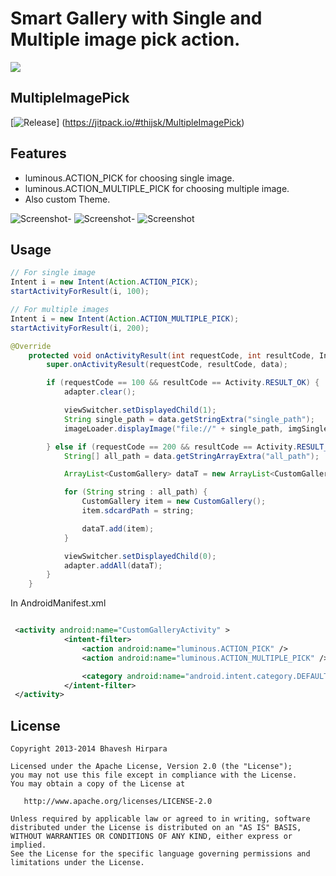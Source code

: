 # Smart Gallery with Single and Multiple image pick action.
[![](https://jitpack.io/v/thijsk/MultipleImagePick.svg)](https://jitpack.io/#thijsk/MultipleImagePick)
## MultipleImagePick

[![Release](https://jitpack.io/v/thijsk/MultipleImagePick.svg)]
(https://jitpack.io/#thijsk/MultipleImagePick)

## Features
 * luminous.ACTION_PICK for choosing single image.
 * luminous.ACTION_MULTIPLE_PICK for choosing multiple image.
 * Also custom Theme.

![Screenshot](https://raw.github.com/luminousman/MultipleImagePick/master/1.png)-
![Screenshot](https://raw.github.com/luminousman/MultipleImagePick/master/2.png)-
![Screenshot](https://raw.github.com/luminousman/MultipleImagePick/master/3.png)
 
## Usage

``` java
// For single image
Intent i = new Intent(Action.ACTION_PICK);
startActivityForResult(i, 100);

// For multiple images
Intent i = new Intent(Action.ACTION_MULTIPLE_PICK);
startActivityForResult(i, 200);

@Override
	protected void onActivityResult(int requestCode, int resultCode, Intent data) {
		super.onActivityResult(requestCode, resultCode, data);

		if (requestCode == 100 && resultCode == Activity.RESULT_OK) {
			adapter.clear();

			viewSwitcher.setDisplayedChild(1);
			String single_path = data.getStringExtra("single_path");
			imageLoader.displayImage("file://" + single_path, imgSinglePick);

		} else if (requestCode == 200 && resultCode == Activity.RESULT_OK) {
			String[] all_path = data.getStringArrayExtra("all_path");

			ArrayList<CustomGallery> dataT = new ArrayList<CustomGallery>();

			for (String string : all_path) {
				CustomGallery item = new CustomGallery();
				item.sdcardPath = string;

				dataT.add(item);
			}

			viewSwitcher.setDisplayedChild(0);
			adapter.addAll(dataT);
		}
	}
```

In AndroidManifest.xml

``` xml

 <activity android:name="CustomGalleryActivity" >
            <intent-filter>
                <action android:name="luminous.ACTION_PICK" />
                <action android:name="luminous.ACTION_MULTIPLE_PICK" />

                <category android:name="android.intent.category.DEFAULT" />
            </intent-filter>
 </activity>
```

## License

``` text
Copyright 2013-2014 Bhavesh Hirpara

Licensed under the Apache License, Version 2.0 (the "License");
you may not use this file except in compliance with the License.
You may obtain a copy of the License at

   http://www.apache.org/licenses/LICENSE-2.0

Unless required by applicable law or agreed to in writing, software
distributed under the License is distributed on an "AS IS" BASIS,
WITHOUT WARRANTIES OR CONDITIONS OF ANY KIND, either express or implied.
See the License for the specific language governing permissions and
limitations under the License.
```
